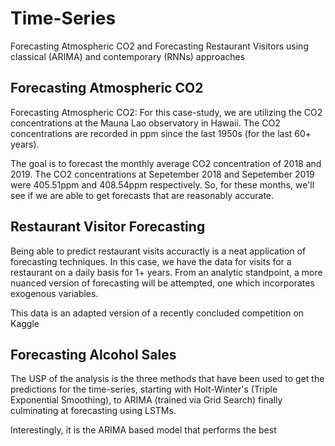 # Time-Series
Forecasting Atmospheric CO2 and Forecasting Restaurant Visitors using classical (ARIMA) and contemporary (RNNs) approaches

## Forecasting Atmospheric CO2
Forecasting Atmospheric CO2: For this case-study, we are utilizing the CO2 concentrations at the Mauna Lao observatory in Hawaii. The CO2 concentrations are recorded in ppm since the last 1950s (for the last 60+ years).

The goal is to forecast the monthly average CO2 concentration of 2018 and 2019. The CO2 concentrations at Sepetember 2018 and Sepetember 2019 were 405.51ppm and 408.54ppm respectively. So, for these months, we'll see if we are able to get forecasts that are reasonably accurate.


## Restaurant Visitor Forecasting
Being able to predict restaurant visits accuractly is a neat application of forecasting techniques. In this case, we have the data for visits for a restaurant on a daily basis for 1+ years. From an analytic standpoint, a more nuanced version of forecasting will be attempted, one which incorporates exogenous variables.

This data is an adapted version of a recently concluded competition on Kaggle


## Forecasting Alcohol Sales
The USP of the analysis is the three methods that have been used to get the predictions for the time-series, starting with Holt-Winter's (Triple Exponential Smoothing), to ARIMA (trained via Grid Search) finally culminating at forecasting using LSTMs. 

Interestingly, it is the ARIMA based model that performs the best
